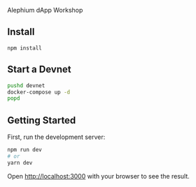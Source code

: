 Alephium dApp Workshop

## Install

```
npm install
```

## Start a Devnet

```bash
pushd devnet
docker-compose up -d
popd
```

## Getting Started

First, run the development server:

```bash
npm run dev
# or
yarn dev
```

Open [http://localhost:3000](http://localhost:3000) with your browser to see the result.

